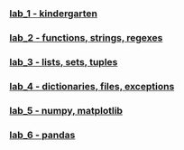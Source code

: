 ### [lab_1 - kindergarten](https://github.com/Strafred/vyatsu_labs_python/tree/main/lab_1)

### [lab_2 - functions, strings, regexes](https://github.com/Strafred/vyatsu_labs_python/tree/main/lab_2)

### [lab_3 - lists, sets, tuples](https://github.com/Strafred/vyatsu_labs_python/tree/main/lab_3)

### [lab_4 - dictionaries, files, exceptions](https://github.com/Strafred/vyatsu_labs_python/tree/main/lab_4)

### [lab_5 - numpy, matplotlib](https://github.com/Strafred/vyatsu_labs_python/tree/main/lab_5)

### [lab_6 - pandas](https://github.com/Strafred/vyatsu_labs_python/tree/main/lab_6)
